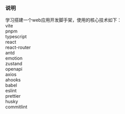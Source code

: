 ### 说明

学习搭建一个web应用开发脚手架，使用的核心技术如下：<br>
vite<br>
pnpm<br>
typescript<br>
react<br>
react-router<br>
antd<br>
emotion<br>
zustand<br>
openapi<br>
axios<br>
ahooks<br>
babel<br>
eslint<br>
prettier<br>
husky<br>
commitlint<br>